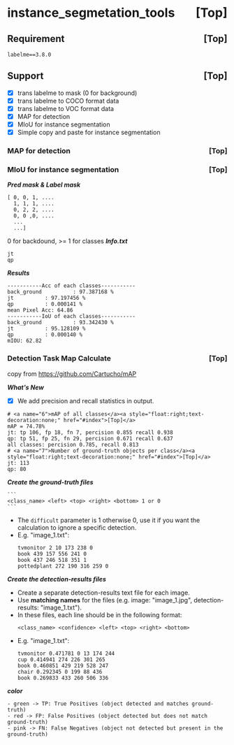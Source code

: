 
# <a name="0">instance_segmetation_tools</a><a style="float:right;text-decoration:none;" href="#index">[Top]</a>
## <a name="1">Requirement</a><a style="float:right;text-decoration:none;" href="#index">[Top]</a>
```
labelme==3.8.0
```
## <a name="2">Support</a><a style="float:right;text-decoration:none;" href="#index">[Top]</a>
- [x] trans labelme to mask (0 for background)
- [x] trans labelme to COCO format data
- [x] trans labelme to VOC format data
- [x] MAP for detection 
- [x] MIoU for instance segmentation
- [x] Simple copy and paste for instance segmentation

### <a name="3">MAP for detection</a><a style="float:right;text-decoration:none;" href="#index">[Top]</a>
### <a name="4">MIoU for instance segmentation</a><a style="float:right;text-decoration:none;" href="#index">[Top]</a>
***Pred mask & Label mask***
```
[ 0, 0, 1, ....
  1, 1, 1, ....
  0, 2, 2, ....
  0, 0 ,0, ....
  ...
  ...]
```
0 for backdound,  >= 1 for classes
***Info.txt***
```
jt
qp
```
***Results***
```
-----------Acc of each classes-----------
back_ground          : 97.387168 %	
jt          : 97.197456 %	
qp          : 0.000141 %	
mean Pixel Acc: 64.86
-----------IoU of each classes-----------
back_ground          : 93.342430 %	
jt          : 95.128109 %	
qp          : 0.000140 %	
mIOU: 62.82
```


### <a name="5">Detection Task Map Calculate</a><a style="float:right;text-decoration:none;" href="#index">[Top]</a>

copy from https://github.com/Cartucho/mAP

***What's New***
- [x] We add precision and recall statistics in output.
```
# <a name="6">mAP of all classes</a><a style="float:right;text-decoration:none;" href="#index">[Top]</a>
mAP = 74.78%
jt: tp 106, fp 18, fn 7, percision 0.855 recall 0.938
qp: tp 51, fp 25, fn 29, percision 0.671 recall 0.637
all classes: percision 0.785, recall 0.813
# <a name="7">Number of ground-truth objects per class</a><a style="float:right;text-decoration:none;" href="#index">[Top]</a>
jt: 113
qp: 80
```

***Create the ground-truth files***

    ```
    <class_name> <left> <top> <right> <bottom> 1 or 0
    ```
- The `difficult` parameter is 1 otherwise 0, use it if you want the calculation to ignore a specific detection.
- E.g. "image_1.txt":
    ```
    tvmonitor 2 10 173 238 0
    book 439 157 556 241 0
    book 437 246 518 351 1
    pottedplant 272 190 316 259 0
    ```

***Create the detection-results files***

- Create a separate detection-results text file for each image.
- Use **matching names** for the files (e.g. image: "image_1.jpg", detection-results: "image_1.txt").
- In these files, each line should be in the following format:
    ```
    <class_name> <confidence> <left> <top> <right> <bottom>
    ```
- E.g. "image_1.txt":
    ```
    tvmonitor 0.471781 0 13 174 244
    cup 0.414941 274 226 301 265
    book 0.460851 429 219 528 247
    chair 0.292345 0 199 88 436
    book 0.269833 433 260 506 336
    ```

***color***
```
- green -> TP: True Positives (object detected and matches ground-truth)
- red -> FP: False Positives (object detected but does not match ground-truth)
- pink -> FN: False Negatives (object not detected but present in the ground-truth)
```
